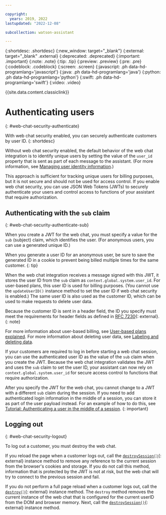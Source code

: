 ```yaml
---

copyright:
  years: 2019, 2022
lastupdated: "2022-12-08"

subcollection: watson-assistant

---
```


{:shortdesc: .shortdesc}
{:new_window: target="_blank"}
{:external: target="_blank" .external}
{:deprecated: .deprecated}
{:important: .important}
{:note: .note}
{:tip: .tip}
{:preview: .preview}
{:pre: .pre}
{:codeblock: .codeblock}
{:screen: .screen}
{:javascript: .ph data-hd-programlang='javascript'}
{:java: .ph data-hd-programlang='java'}
{:python: .ph data-hd-programlang='python'}
{:swift: .ph data-hd-programlang='swift'}
{:video: .video}

{{site.data.content.classiclink}}

# Authenticating users
{: #web-chat-security-authenticate}

With web chat security enabled, you can securely authenticate customers by user ID.
{: shortdesc}

Without web chat security enabled, the default behavior of the web chat integration is to identify unique users by setting the value of the `user_id` property that is sent as part of each message to the assistant. (For more information, see [Managing user identity information](/docs/watson-assistant?topic=watson-assistant-web-chat-develop-userid).)

This approach is sufficient for tracking unique users for billing purposes, but it is not secure and should not be used for access control. If you enable web chat security, you can use JSON Web Tokens (JWTs) to securely authenticate your users and control access to functions of your assistant that require authorization.

## Authenticating with the `sub` claim
{: #web-chat-security-authenticate-sub}

When you create a JWT for the web chat, you must specify a value for the `sub` (subject) claim, which identifies the user. (For anonymous users, you can use a generated unique ID.)

When you generate a user ID for an anonymous user, be sure to save the generated ID in a cookie to prevent being billed multiple times for the same customer.
{: tip}

When the web chat integration receives a message signed with this JWT, it stores the user ID from the `sub` claim as `context.global.system.user_id`. For user-based plans, this user ID is used for billing purposes. (You cannot use the `updateUserID()` instance method to set the user ID if web chat security is enabled.) The same user ID is also used as the customer ID, which can be used to make requests to delete user data.

Because the customer ID is sent in a header field, the ID you specify must meet the requirements for header fields as defined in [RFC 7230](https://tools.ietf.org/html/rfc7230#section-3.2){: external}.
{: note}

For more information about user-based billing, see [User-based plans explained](/docs/watson-assistant?topic=watson-assistant-admin-managing-plan#admin-managing-plan-user-based). For more information about deleting user data, see [Labeling and deleting data](/docs/watson-assistant?topic=watson-assistant-admin-securing#securing-gdpr-wa).

If your customers are required to log in before starting a web chat session, you can use the authenticated user ID as the value of the `sub` claim when you create the JWT. Because the web chat integration validates the JWT and uses the `sub` claim to set the user ID, your assistant can now rely on `context.global.system.user_id` for secure access control to functions that require authorization.

After you specify the JWT for the web chat, you cannot change to a JWT with a different `sub` claim during the session. If you need to add authenticated login information in the middle of a session, you can store it as part of the user payload instead. For an example of how to do this, see [Tutorial: Authenticating a user in the middle of a session](/docs/watson-assistant?topic=watson-assistant-web-chat-develop-security).
{: important}

## Logging out
{: #web-chat-security-logout}

To log out a customer, you must destroy the web chat.

If you reload the page when a customer logs out, call the [`destroySession()`](https://web-chat.global.assistant.watson.cloud.ibm.com/docs.html?to=api-instance-methods#destroySession){: external} instance method to remove any reference to the current session from the browser's cookies and storage. If you do not call this method, information that is protected by the JWT is not at risk, but the web chat will try to connect to the previous session and fail.

If you do not perform a full page reload when a customer logs out, call the [`destroy()`](https://web-chat.global.assistant.watson.cloud.ibm.com/docs.html?to=api-instance-methods#destroy){: external} instance method. The `destroy` method removes the current instance of the web chat that is configured for the current userID from the DOM and browser memory. Next, call the [`destroySession()`](https://web-chat.global.assistant.watson.cloud.ibm.com/docs.html?to=api-instance-methods#destroySession){: external} instance method.

